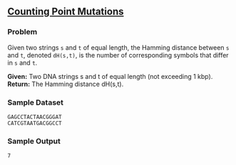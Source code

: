 ## [Counting Point Mutations](https://rosalind.info/problems/hamm/)

### Problem
Given two strings `s` and `t` of equal length, the Hamming distance between `s` and `t`, denoted `dH(s,t)`, is the number of corresponding symbols that differ in `s` and `t`.

<b>Given:</b> Two DNA strings s and t of equal length (not exceeding 1 kbp).
<b>Return:</b> The Hamming distance dH(s,t).

### Sample Dataset
```
GAGCCTACTAACGGGAT
CATCGTAATGACGGCCT
```

### Sample Output
```
7
```

